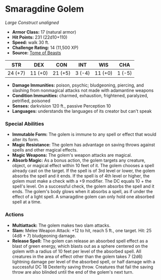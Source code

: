 # Smaragdine Golem

*Large* *Construct* *unaligned*

- **Armor Class:** 17 (natural armor)
- **Hit Points:** 231 (22d10+110)
- **Speed:** walk 30 ft.
- **Challenge Rating:** 14 (11,500 XP)
- **Source:** [Tome of Beasts](https://koboldpress.com/kpstore/product/tome-of-beasts-for-5th-edition-print/)

| STR | DEX | CON | INT | WIS | CHA |
| --- | --- | --- | --- | --- | --- |
| 24 (+7) | 11 (+0) | 21 (+5) | 3 (-4) | 11 (+0) | 1 (-5) |

- **Damage Immunities:** poison, psychic; bludgeoning, piercing, and slashing from nonmagical attacks not made with adamantine weapons
- **Condition Immunities:** charmed, exhaustion, frightened, paralyzed, petrified, poisoned
- **Senses:** darkvision 120 ft., passive Perception 10
- **Languages:** understands the languages of its creator but can't speak
### Special Abilities
- **Immutable Form:** The golem is immune to any spell or effect that would alter its form.
- **Magic Resistance:** The golem has advantage on saving throws against spells and other magical effects.
- **Magic Weapons:** The golem's weapon attacks are magical.
- **Absorb Magic:** As a bonus action, the golem targets any creature, object, or magical effect within 10 feet of it. The golem chooses a spell already cast on the target. If the spell is of 3rd level or lower, the golem absorbs the spell and it ends. If the spell is of 4th level or higher, the golem must make a check with a +9 modifier. The DC equals 10 + the spell's level. On a successful check, the golem absorbs the spell and it ends. The golem's body glows when it absorbs a spell, as if under the effect of a light spell. A smaragdine golem can only hold one absorbed spell at a time.
### Actions
- **Multiattack:** The golem makes two slam attacks.
- **Slam:** Melee Weapon Attack: +12 to hit, reach 5 ft., one target. Hit: 25 (4d8 + 7) bludgeoning damage.
- **Release Spell:** The golem can release an absorbed spell effect as a blast of green energy, which blasts out as a sphere centered on the golem with a radius of 10 feet per level of the absorbed spell. All creatures in the area of effect other than the golem takes 7 (2d6) lightning damage per level of the absorbed spell, or half damage with a successful DC 18 Dexterity saving throw. Creatures that fail the saving throw are also blinded until the end of the golem's next turn.
